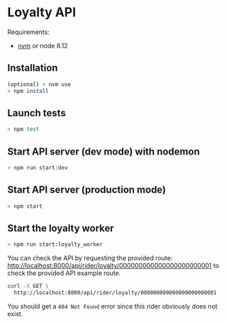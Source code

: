 # Loyalty API

Requirements:
- [nvm](https://github.com/creationix/nvm#installation) or node 8.12

## Installation
``` bash
(optional) > nvm use
> npm install
```

## Launch tests
``` bash
> npm test
```

## Start API server (dev mode) with nodemon
``` bash
> npm run start:dev
```

## Start API server (production mode)
``` bash
> npm start
```

## Start the loyalty worker
``` bash
> npm run start:loyalty_worker
```

You can check the API by requesting the provided route:
[http://localhost:8000/api/rider/loyalty/000000000000000000000001](http://localhost:8000/api/rider/loyalty/000000000000000000000001) to 
check the provided API example route.

``` bash
curl -X GET \
  http://localhost:8000/api/rider/loyalty/000000000000000000000001
```

You should get a `404 Not Found` error since this rider obviously does not exist.

